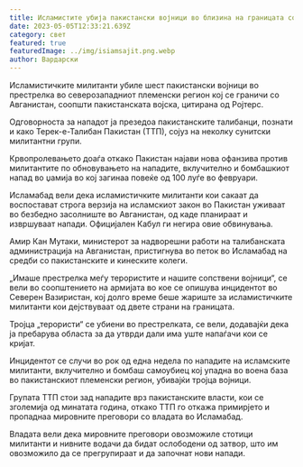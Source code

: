 ```yaml
---
title: Исламистите убија пакистански војници во близина на границата со Авганистан
date: 2023-05-05T12:33:21.639Z
category: свет
featured: true
featuredImage: ../img/isiamsajit.png.webp
author: Вардарски
---
```


Исламистичките милитанти убиле шест пакистански војници во престрелка во северозападниот племенски регион кој се граничи со Авганистан, соопшти пакистанската војска, цитирана од Ројтерс.

Одговорноста за нападот ја презедоа пакистанските талибанци, познати и како Терек-е-Талибан Пакистан (ТТП), сојуз на неколку сунитски милитантни групи.

Крвопролевањето доаѓа откако Пакистан најави нова офанзива против милитантите по обновувањето на нападите, вклучително и бомбашкиот напад во џамија во кој загинаа повеќе од 100 луѓе во февруари.

Исламабад вели дека исламистичките милитанти кои сакаат да воспостават строга верзија на исламскиот закон во Пакистан уживаат во безбедно засолниште во Авганистан, од каде планираат и извршуваат напади. Официјален Кабул ги негира овие обвинувања.

Амир Кан Мутаки, министерот за надворешни работи на талибанската администрација на Авганистан, пристигнува во петок во Исламабад на средби со пакистанските и кинеските колеги.

„Имаше престрелка меѓу терористите и нашите сопствени војници“, се вели во соопштението на армијата во кое се опишува инцидентот во Северен Вазиристан, кој долго време беше жариште за исламистичките милитанти кои дејствуваат од двете страни на границата.

Тројца „терористи“ се убиени во престрелката, се вели, додавајќи дека ја пребарува областа за да утврди дали има уште напаѓачи кои се кријат.

Инцидентот се случи во рок од една недела по нападите на исламските милитанти, вклучително и бомбаш самоубиец кој упадна во воена база во пакистанскиот племенски регион, убивајќи тројца војници.

Групата ТТП стои зад нападите врз пакистанските власти, кои се зголемија од минатата година, откако ТТП го откажа примирјето и пропаднаа мировните преговори со владата во Исламабад.

Владата вели дека мировните преговори овозможиле стотици милитанти и нивните водачи да бидат ослободени од затвор, што им овозможило да се прегрупираат и да започнат нови напади.
